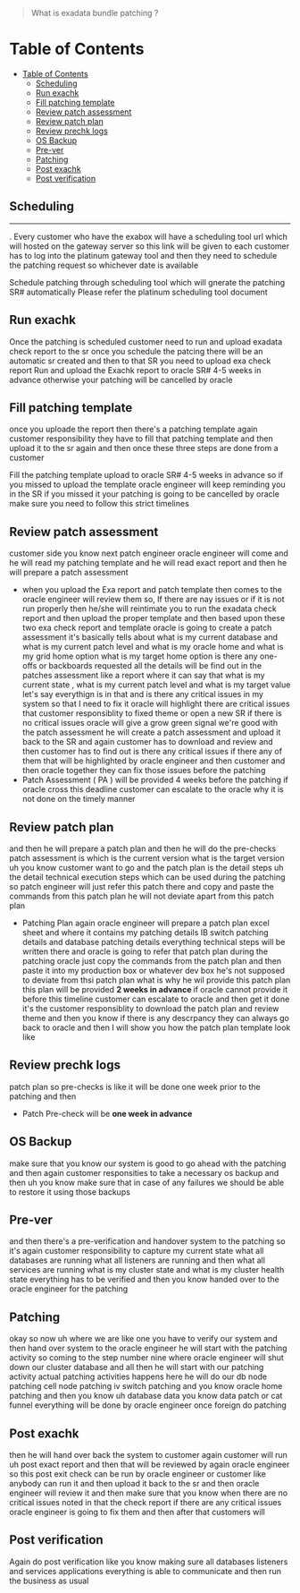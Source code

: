 > What is exadata bundle patching ? 

# Table of Contents

- [Table of Contents](#table-of-contents)
  - [Scheduling](#scheduling)
  - [Run exachk](#run-exachk)
  - [Fill patching template](#fill-patching-template)
  - [Review patch assessment](#review-patch-assessment)
  - [Review patch plan](#review-patch-plan)
  - [Review prechk logs](#review-prechk-logs)
  - [OS Backup](#os-backup)
  - [Pre-ver](#pre-ver)
  - [Patching](#patching)
  - [Post exachk](#post-exachk)
  - [Post verification](#post-verification)


## Scheduling
---
. Every customer who have the exabox will have a scheduling tool url which will hosted on the gateway server so this link will be given to each customer has to log into the platinum gateway tool and then they need to schedule the patching request so whichever date is available 

Schedule patching through scheduling tool which will gnerate the patching SR# automatically 
Please refer the platinum scheduling tool document 
## Run exachk
Once the patching is scheduled customer need to run and upload exadata check report to the sr once you schedule the patcing there will be an automatic sr created and then to that SR you need to upload exa check report
Run and upload the Exachk report to oracle SR# 4-5 weeks in advance  otherwise your patching will be cancelled by oracle 
## Fill patching template
 once you uploade the report then there's a patching template 
again customer responsibility they have
to fill that patching template and then
upload it to the
sr again and then once these three steps
are done from a customer

Fill the patching template upload to oracle SR# 4-5 weeks in advance so if you missed to upload the template oracle engineer will keep reminding you in the SR if you missed it your patching is going to be cancelled by oracle make sure you need to follow this strict timelines 
## Review patch assessment
customer side you know next patch
engineer oracle engineer will come
and he will read my patching template
and he will read exact report and then
he will prepare a patch assessment
- when you upload the Exa report and patch template then comes to the oracle engineer will review them so, If there are nay issues or if it is not run properly then he/she will reintimate you to run the exadata check report and then upload the proper template and then based upon these two exa check report and template oracle is going to create a patch assessment it's basically tells about what is my current database and what is my current patch level and what is my oracle home and what is my grid home option what is my target home option is there any one-offs or backboards requested all the details will be find out in the patches assessment like a report where it can say that what is my current state , what is my current patch level and what is my target value let's say everythign is in that and is there any critical issues in my system so that I need to fix it oracle will highlight there are critical issues that customer responsiblity to fixed theme or open a new SR if there is no critical issues oracle will give a grow green signal we're good with the patch assessment he will create a patch assessment and upload it back to the SR and again customer has to download and review and then customer has to find out is there any critical issues if there any of them that will be highlighted by oracle engineer and then customer and then oracle together they can fix those issues before the patching    
- Patch Assessment ( PA ) will be provided 4 weeks before the patching if oracle cross this deadline customer can escalate to the oracle why it is not done on the timely manner 
## Review patch plan
and then he will prepare a patch plan
and then he will do the pre-checks
patch assessment is which is the current
version what is the target version
uh you know customer want to go and the
patch plan is the detail
steps uh the detail technical execution
steps
which can be used during the patching so
patch engineer will just refer this
patch there and copy and paste the
commands from this patch plan
he will not deviate apart from this
patch plan
- Patching Plan again oracle engineer will prepare a patch plan excel sheet and where it contains my patching details IB switch patching details and database patching details everything technical steps will be written there and oracle is going to refer that patch plan during the patching oracle just copy the commands from the patch plan and then paste it into my production box or whatever dev box he's not supposed to deviate from thsi patch plan what is why he wil provide this patch plan this plan will be provided <b> 2 weeks in advance </b> if oracle cannot provide it before this timeline customer can escalate to oracle and then get it done it's the customer responsiblity to download the patch plan and review theme and then you know if there is any descrpancy they can always go back to oracle  and then I will show you   how the patch plan template look like 
## Review prechk logs
patch plan so pre-checks is like it will
be done one week prior to the patching
and then
- Patch Pre-check will be <b> one week in advance</b>
## OS Backup 
make sure that you know our system is
good to go ahead with the patching
and then again customer responsities to
take a necessary os backup and then
uh you know make sure that in case of
any failures
we should be able to restore it using
those backups
## Pre-ver
and then there's a pre-verification and
handover system to the patching
so it's again customer responsibility to
capture my current state what all
databases are running what all listeners
are running and then what all services
are running
what is my cluster state and what is my
cluster health state everything has to
be
verified and then you know handed over
to the oracle engineer for the patching
## Patching 
okay so now uh where we are like one you
have to verify our system and then hand
over system to the oracle engineer he
will
start with the patching activity so
coming to the step number nine
where oracle engineer will shut down our
cluster database and all then he will
start with our
patching activity actual patching
activities happens here he will do our
db node patching cell node patching
iv switch patching and you know oracle
home patching and then you know uh
database
data you know data patch or cat funnel
everything will be done by oracle
engineer once foreign do patching
## Post exachk
then he will hand over back the system
to customer
again customer will run uh post exact
report and then that will be reviewed by
again oracle engineer
so this post exit check can be run by
oracle engineer or customer like anybody
can run it and then
upload it back to the sr and then oracle
engineer will review it and then make
sure that
you know when there are no critical
issues noted in that the check report if
there are any critical issues
oracle engineer is going to fix them and
then after that customers will
## Post verification
Again do post verification like you know
making sure all databases listeners and
services
applications everything is able to
communicate and then run the business as
usual